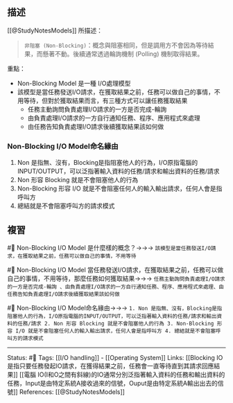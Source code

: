 ## 描述
[[@StudyNotesModels]] 所描述：
> `非阻塞 (Non-Blocking)`：概念與阻塞相同，但是調用方不會因為等待結果，而懸著不動。後續通常透過輪詢機制 (Polling) 機制取得結果。

重點：
- Non-Blocking Model 是一種 I/O處理模型
- 該模型是當任務發送I/O請求，在獲取結果之前，任務可以做自己的事情，不用等待，但對於獲取結果而言，有三種方式可以讓任務獲取結果
	- 任務主動詢問負責處理I/O請求的一方是否完成-輪詢 
	- 由負責處理I/O請求的一方自行通知任務、程序、應用程式來處理 
	- 由任務告知負責處理I/O請求後續獲取結果該如何做


### Non-Blocking I/O Model命名緣由
1. Non 是指無、沒有，Blocking是指阻塞他人的行為，I/O原指電腦的INPUT/OUTPUT，可以泛指著輸入資料的任務/請求和輸出資料的任務/請求
2. Non 形容 Blocking 就是不會阻塞他人的行為
3. Non-Blocking 形容 I/O 就是不會阻塞任何人的輸入輸出請求，任何人會是指呼叫方
4. 總結就是不會阻塞呼叫方的請求模式


## 複習
#🧠  Non-Blocking I/O Model 是什麼樣的概念？->->-> `該模型是當任務發送I/O請求，在獲取結果之前，任務可以做自己的事情，不用等待`
<!--SR:!2022-07-18,3,250-->

#🧠 Non-Blocking I/O Model  當任務發送I/O請求，在獲取結果之前，任務可以做自己的事情，不用等待，那麼任務如何獲取結果->->-> `任務主動詢問負責處理I/O請求的一方是否完成-輪詢 、由負責處理I/O請求的一方自行通知任務、程序、應用程式來處理、由任務告知負責處理I/O請求後續獲取結果該如何做`
<!--SR:!2022-07-18,3,250-->

#🧠 Non-Blocking I/O Model命名緣由->->-> `1. Non 是指無、沒有，Blocking是指阻塞他人的行為，I/O原指電腦的INPUT/OUTPUT，可以泛指著輸入資料的任務/請求和輸出資料的任務/請求 2. Non 形容 Blocking 就是不會阻塞他人的行為 3. Non-Blocking 形容 I/O 就是不會阻塞任何人的輸入輸出請求，任何人會是指呼叫方 4. 總結就是不會阻塞呼叫方的請求模式`
<!--SR:!2022-07-24,25,250-->

---
Status: #🌱 
Tags:
[[I/O handling]] - [[Operating System]]
Links:
[[Blocking IO 是指只要任務發起IO請求，在獲得結果之前，任務會一直等待直到其請求回應結果]]
[[電腦 IO(I和O之間有斜線)的IO通常分別泛指著輸入資料的任務和輸出資料的任務，Input是由特定系統A接收過來的信號，Ouput是由特定系統A輸出出去的信號]]
References:
[[@StudyNotesModels]]